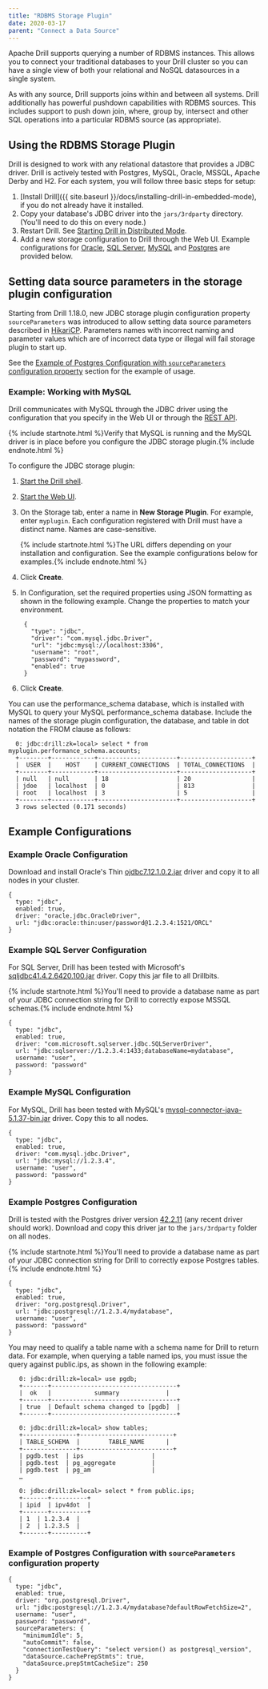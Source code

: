 ```yaml
---
title: "RDBMS Storage Plugin"
date: 2020-03-17
parent: "Connect a Data Source"
---
```

Apache Drill supports querying a number of RDBMS instances. This allows you to connect your traditional databases to your Drill cluster so you can have a single view of both your relational and NoSQL datasources in a single system. 

As with any source, Drill supports joins within and between all systems. Drill additionally has powerful pushdown capabilities with RDBMS sources. This includes support to push down join, where, group by, intersect and other SQL operations into a particular RDBMS source (as appropriate).

## Using the RDBMS Storage Plugin

Drill is designed to work with any relational datastore that provides a JDBC driver. Drill is actively tested with
 Postgres, MySQL, Oracle, MSSQL, Apache Derby and H2. For each system, you will follow three basic steps for setup:

  1. [Install Drill]({{ site.baseurl }}/docs/installing-drill-in-embedded-mode), if you do not already have it installed.
  2. Copy your database's JDBC driver into the `jars/3rdparty` directory. (You'll need to do this on every node.)  
  3. Restart Drill. See [Starting Drill in Distributed Mode]({{site.baseurl}}/docs/starting-drill-in-distributed-mode/).
  4. Add a new storage configuration to Drill through the Web UI. Example configurations for [Oracle](#example-oracle-configuration), [SQL Server](#example-sql-server-configuration), [MySQL](#example-mysql-configuration) and [Postgres](#example-postgres-configuration) are provided below.

## Setting data source parameters in the storage plugin configuration

Starting from Drill 1.18.0, new JDBC storage plugin configuration property `sourceParameters` was introduced to allow
 setting data source parameters described in [HikariCP](https://github.com/brettwooldridge/HikariCP#configuration-knobs-baby).
 Parameters names with incorrect naming and parameter values which are of incorrect data type or illegal will fail
 storage plugin to start up.

See the [Example of Postgres Configuration with `sourceParameters` configuration property](#example-of-postgres-configuration-with-sourceparameters-configuration-property)
section for the example of usage.

### Example: Working with MySQL

Drill communicates with MySQL through the JDBC driver using the configuration that you specify in the Web UI or through the [REST API]({{site.baseurl}}/docs/plugin-configuration-basics/#storage-plugin-rest-api).  

{% include startnote.html %}Verify that MySQL is running and the MySQL driver is in place before you configure the JDBC storage plugin.{% include endnote.html %}  

To configure the JDBC storage plugin:

1. [Start the Drill shell]({{site.baseurl}}/docs/starting-drill-on-linux-and-mac-os-x/).  
1. [Start the Web UI]({{site.baseurl}}/docs/starting-the-web-console/).  
1. On the Storage tab, enter a name in **New Storage Plugin**. For example, enter `myplugin`.
   Each configuration registered with Drill must have a distinct name. Names are case-sensitive.  

    {% include startnote.html %}The URL differs depending on your installation and configuration. See the example configurations below for examples.{% include endnote.html %}  
1. Click **Create**.  
1. In Configuration, set the required properties using JSON formatting as shown in the following example. Change the properties to match your environment.  

        {
          "type": "jdbc",
          "driver": "com.mysql.jdbc.Driver",
          "url": "jdbc:mysql://localhost:3306",
          "username": "root",
          "password": "mypassword",
          "enabled": true
        }  

7. Click **Create**.  

You can use the performance_schema database, which is installed with MySQL to query your MySQL performance_schema database. Include the names of the storage plugin configuration, the database, and table in dot notation the FROM clause as follows:

      0: jdbc:drill:zk=local> select * from myplugin.performance_schema.accounts;
      +--------+------------+----------------------+--------------------+
      |  USER  |    HOST    | CURRENT_CONNECTIONS  | TOTAL_CONNECTIONS  |
      +--------+------------+----------------------+--------------------+
      | null   | null       | 18                   | 20                 |
      | jdoe   | localhost  | 0                    | 813                |
      | root   | localhost  | 3                    | 5                  |
      +--------+------------+----------------------+--------------------+
      3 rows selected (0.171 seconds)




## Example Configurations

  
### Example Oracle Configuration

Download and install Oracle's Thin [ojdbc7.12.1.0.2.jar](http://www.oracle.com/technetwork/database/features/jdbc/default-2280470.html) driver and copy it to all nodes in your cluster.

    {
      type: "jdbc",
      enabled: true,
      driver: "oracle.jdbc.OracleDriver",
      url: "jdbc:oracle:thin:user/password@1.2.3.4:1521/ORCL"
    }

### Example SQL Server Configuration

For SQL Server, Drill has been tested with Microsoft's  [sqljdbc41.4.2.6420.100.jar](https://www.microsoft.com/en-US/download/details.aspx?id=11774) driver. Copy this jar file to all Drillbits. 

{% include startnote.html %}You'll need to provide a database name as part of your JDBC connection string for Drill to correctly expose MSSQL schemas.{% include endnote.html %}

    {
      type: "jdbc",
      enabled: true,
      driver: "com.microsoft.sqlserver.jdbc.SQLServerDriver",
      url: "jdbc:sqlserver://1.2.3.4:1433;databaseName=mydatabase",
      username: "user",
      password: "password"
    }

### Example MySQL Configuration

For MySQL, Drill has been tested with MySQL's [mysql-connector-java-5.1.37-bin.jar](http://dev.mysql.com/downloads/connector/j/) driver. Copy this to all nodes.

    {
      type: "jdbc",
      enabled: true,
      driver: "com.mysql.jdbc.Driver",
      url: "jdbc:mysql://1.2.3.4",
      username: "user",
      password: "password"
    }  

### Example Postgres Configuration

Drill is tested with the Postgres driver version [42.2.11](https://mvnrepository.com/artifact/org.postgresql/postgresql) (any recent driver should work).
 Download and copy this driver jar to the `jars/3rdparty` folder on all nodes.

{% include startnote.html %}You'll need to provide a database name as part of your JDBC connection string for Drill to correctly expose Postgres tables.{% include endnote.html %}

    {
      type: "jdbc",
      enabled: true,
      driver: "org.postgresql.Driver",
      url: "jdbc:postgresql://1.2.3.4/mydatabase",
      username: "user",
      password: "password"
    }  

You may need to qualify a table name with a schema name for Drill to return data. For example, when querying a table named ips, you must issue the query against public.ips, as shown in the following example:  

       0: jdbc:drill:zk=local> use pgdb;          
       +-------+-----------------------------------+
       |  ok   |          	summary          	|
       +-------+-----------------------------------+
       | true  | Default schema changed to [pgdb]  |
       +-------+-----------------------------------+
        
       0: jdbc:drill:zk=local> show tables;          
       +---------------+--------------------------+
       | TABLE_SCHEMA  |        TABLE_NAME    	|
       +---------------+--------------------------+
       | pgdb.test 	| ips                  	|
       | pgdb.test 	| pg_aggregate         	|
       | pgdb.test 	| pg_am                	| 
       …  

       0: jdbc:drill:zk=local> select * from public.ips;          
       +-------+----------+
       | ipid  | ipv4dot  |
       +-------+----------+
       | 1 	| 1.2.3.4  |
       | 2 	| 1.2.3.5  |
       +-------+----------+

### Example of Postgres Configuration with `sourceParameters` configuration property

    {
      type: "jdbc",
      enabled: true,
      driver: "org.postgresql.Driver",
      url: "jdbc:postgresql://1.2.3.4/mydatabase?defaultRowFetchSize=2",
      username: "user",
      password: "password",
      sourceParameters: {
        "minimumIdle": 5,
        "autoCommit": false,
        "connectionTestQuery": "select version() as postgresql_version",
        "dataSource.cachePrepStmts": true,
        "dataSource.prepStmtCacheSize": 250
      }
    }  
